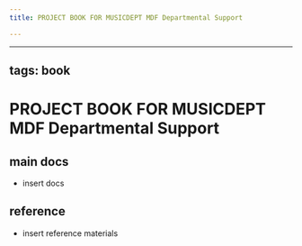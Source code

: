 ```yaml
---
title: PROJECT BOOK FOR MUSICDEPT MDF Departmental Support

---
```



---
tags: book
---

PROJECT BOOK FOR MUSICDEPT MDF Departmental Support
===

main docs
---

- insert docs

reference
---

- insert reference materials


